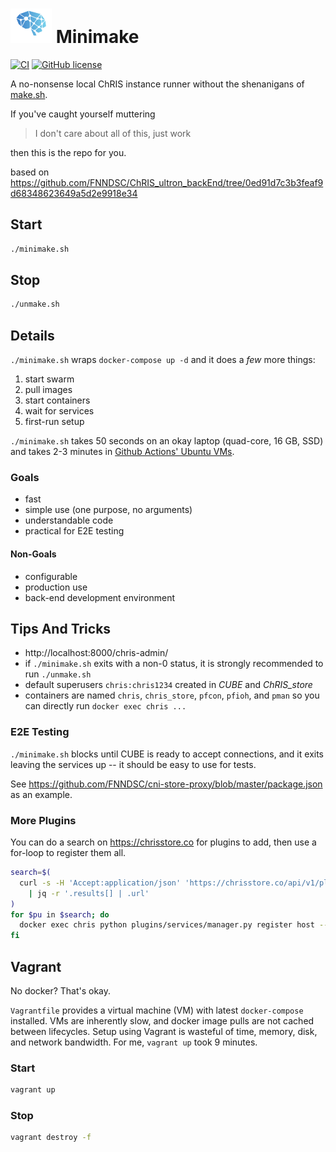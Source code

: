 # ![ChRIS logo](https://raw.githubusercontent.com/FNNDSC/ChRIS_ultron_backEnd/master/docs/assets/logo_chris.png) Minimake

[![CI](https://github.com/FNNDSC/minimake/workflows/CI/badge.svg)](https://github.com/FNNDSC/minimake/actions?query=workflow%3ACI)
[![GitHub license](https://img.shields.io/github/license/FNNDSC/minimake)](https://github.com/FNNDSC/minimake/blob/master/LICENSE)

A no-nonsense local ChRIS instance runner without the shenanigans of
[make.sh](https://github.com/FNNDSC/ChRIS_ultron_backEnd/blob/master/make.sh).

If you've caught yourself muttering

> I don't care about all of this, just work

then this is the repo for you.

based on
https://github.com/FNNDSC/ChRIS_ultron_backEnd/tree/0ed91d7c3b3feaf9d68348623649a5d2e9918e34

## Start

```bash
./minimake.sh
```

## Stop

```bash
./unmake.sh
```

## Details

`./minimake.sh` wraps `docker-compose up -d` and it does a _few_ more things:

1. start swarm
2. pull images
3. start containers
4. wait for services
4. first-run setup

`./minimake.sh` takes 50 seconds on an okay laptop (quad-core, 16 GB, SSD)
and takes 2-3 minutes in [Github Actions' Ubuntu VMs](https://github.com/FNNDSC/minimake/actions).

### Goals

- fast
- simple use (one purpose, no arguments)
- understandable code
- practical for E2E testing

#### Non-Goals

- configurable
- production use
- back-end development environment

## Tips And Tricks

- http://localhost:8000/chris-admin/
- if `./minimake.sh` exits with a non-0 status, it is strongly recommended to run `./unmake.sh`
- default superusers `chris:chris1234` created in _CUBE_ and *ChRIS_store*
- containers are named `chris`, `chris_store`, `pfcon`, `pfioh`, and `pman` so you can directly run `docker exec chris ...`

### E2E Testing

`./minimake.sh` blocks until CUBE is ready to accept connections,
and it exits leaving the services up -- it should be easy to use for tests.

See https://github.com/FNNDSC/cni-store-proxy/blob/master/package.json
as an example.

### More Plugins

You can do a search on https://chrisstore.co for plugins to add,
then use a for-loop to register them all.

```bash
search=$(
  curl -s -H 'Accept:application/json' 'https://chrisstore.co/api/v1/plugins/' \
    | jq -r '.results[] | .url'
)
for $pu in $search; do
  docker exec chris python plugins/services/manager.py register host --pluginurl "$pu"
fi
```

## Vagrant

No docker? That's okay.

`Vagrantfile` provides a virtual machine (VM) with latest `docker-compose` installed.
VMs are inherently slow, and docker image pulls are not cached between lifecycles.
Setup using Vagrant is wasteful of time, memory, disk, and network bandwidth.
For me, `vagrant up` took 9 minutes.

### Start

```bash
vagrant up
```

### Stop

```bash
vagrant destroy -f
```

